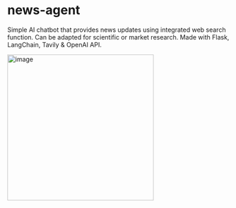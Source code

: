 # news-agent

Simple AI chatbot that provides news updates using integrated web search function. Can be adapted for scientific or market research.
Made with Flask, LangChain, Tavily & OpenAI API.

<img width="331" alt="image" src="https://github.com/user-attachments/assets/b7744c5e-972a-4c90-92eb-3077db1baa33" />

